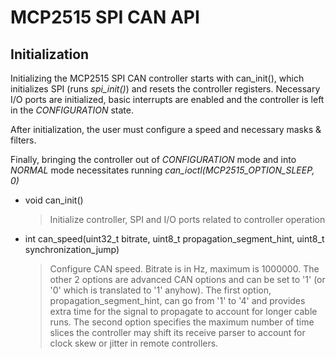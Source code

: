 # MCP2515 SPI CAN API #

## Initialization ##

Initializing the MCP2515 SPI CAN controller starts with can_init(), which initializes SPI (runs _spi_init()_)
and resets the controller registers.  Necessary I/O ports are initialized, basic interrupts are enabled and the
controller is left in the _CONFIGURATION_ state.

After initialization, the user must configure a speed and necessary masks & filters.

Finally, bringing the controller out of _CONFIGURATION_ mode and into _NORMAL_ mode necessitates running
_can_ioctl(MCP2515_OPTION_SLEEP, 0)_

* void can_init()

    > Initialize controller, SPI and I/O ports related to controller operation

* int can_speed(uint32_t bitrate, uint8_t propagation_segment_hint, uint8_t synchronization_jump)

    > Configure CAN speed.  Bitrate is in Hz, maximum is 1000000.  The other 2 options are advanced
    > CAN options and can be set to '1' (or '0' which is translated to '1' anyhow).  The first option,
    > propagation_segment_hint, can go from '1' to '4' and provides extra time for the signal to propagate
    > to account for longer cable runs.  The second option specifies the maximum number of time slices the
    > controller may shift its receive parser to account for clock skew or jitter in remote controllers.


